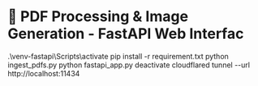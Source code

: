 # 🚀 PDF Processing & Image Generation - FastAPI Web Interfac
.\venv-fastapi\Scripts\activate
pip install -r requirement.txt
python ingest_pdfs.py
python fastapi_app.py
deactivate
cloudflared tunnel --url http://localhost:11434


